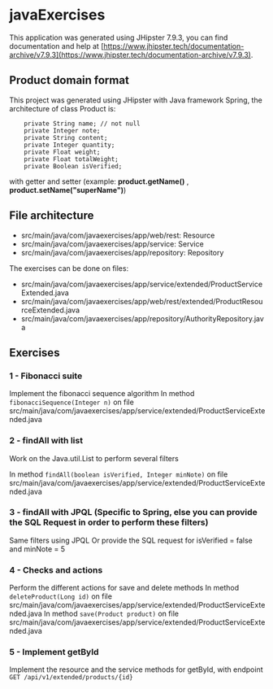# javaExercises

This application was generated using JHipster 7.9.3, you can find documentation and help at [https://www.jhipster.tech/documentation-archive/v7.9.3](https://www.jhipster.tech/documentation-archive/v7.9.3).

## Product domain format

This project was generated using JHipster with Java framework Spring, the architecture of class Product is:

```
    private String name; // not null
    private Integer note;
    private String content;
    private Integer quantity;
    private Float weight;
    private Float totalWeight;
    private Boolean isVerified;
```

with getter and setter (example: **product.getName()** , **product.setName("superName")**)

## File architecture

- src/main/java/com/javaexercises/app/web/rest: Resource
- src/main/java/com/javaexercises/app/service: Service
- src/main/java/com/javaexercises/app/repository: Repository

The exercises can be done on files:

- src/main/java/com/javaexercises/app/service/extended/ProductServiceExtended.java
- src/main/java/com/javaexercises/app/web/rest/extended/ProductResourceExtended.java
- src/main/java/com/javaexercises/app/repository/AuthorityRepository.java

## Exercises

### 1 - Fibonacci suite

Implement the fibonacci sequence algorithm
In method `fibonacciSequence(Integer n)` on file src/main/java/com/javaexercises/app/service/extended/ProductServiceExtended.java

### 2 - findAll with list

Work on the Java.util.List to perform several filters

In method `findAll(boolean isVerified, Integer minNote)` on file src/main/java/com/javaexercises/app/service/extended/ProductServiceExtended.java

### 3 - findAll with JPQL (Specific to Spring, else you can provide the SQL Request in order to perform these filters)

Same filters using JPQL
Or provide the SQL request for isVerified = false and minNote = 5

### 4 - Checks and actions

Perform the different actions for save and delete methods
In method `deleteProduct(Long id)` on file src/main/java/com/javaexercises/app/service/extended/ProductServiceExtended.java
In method `save(Product product)` on file src/main/java/com/javaexercises/app/service/extended/ProductServiceExtended.java

### 5 - Implement getById

Implement the resource and the service methods for getById, with endpoint `GET /api/v1/extended/products/{id}`
